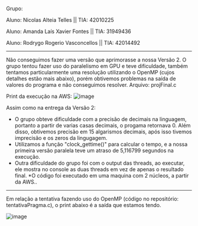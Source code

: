 Grupo:

Aluno: Nicolas Alteia Telles || TIA: 42010225

Aluno: Amanda Laís Xavier Fontes || TIA: 31949436

Aluno: Rodrygo Rogerio Vasconcellos || TIA: 42014492


---

Não conseguimos fazer uma versão que aprimorasse a nossa Versão 2. O grupo tentou fazer uso do paralelismo em GPU e teve dificuldade, também tentamos particularmente uma resolução utilizando o OpenMP (cujos detalhes estão mais abaixo), porém obtivemos problemas na saída de valores do programa e não conseguimos resolver. Arquivo: projFinal.c

Print da execução na AWS:
![image](https://user-images.githubusercontent.com/100282290/203699770-b40e77f3-dad9-45d3-82c5-d407ab2a4f9a.png)

Assim como na entrega da Versão 2:
* O grupo obteve dificuldade com a precisão de decimais na linguagem, portanto a partir de varias casas decimais, o progama retornava 0. Além disso, obtivemos precisão em 15 algarismos decimais, após isso tivemos imprecisão e os zeros da lingugagem.
* Utilizamos a função "clock_gettime()" para calcular o tempo, e a nossa primeira versão paralela teve um atraso de 5,116799 segundos na execução.
* Outra dificuldade do grupo foi com o output das threads, ao executar, ele mostra no console as duas threads em vez de apenas o resultado final.
*O código foi executado em uma maquina com 2 núcleos, a partir da AWS..

---

Em relação a tentativa fazendo uso do OpenMP (código no repositório: tentativaPragma.c), o print abaixo é a saída que estamos tendo.

![image](https://user-images.githubusercontent.com/100282290/203700183-b4a4df06-9038-458d-8118-eeea5f991a8c.png)
